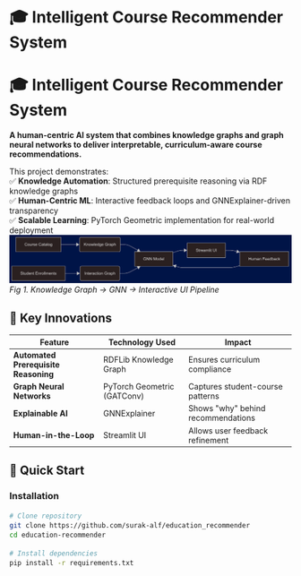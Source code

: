 # 🎓 Intelligent Course Recommender System  
# 🎓 Intelligent Course Recommender System  
**A human-centric AI system that combines knowledge graphs and graph neural networks to deliver interpretable, curriculum-aware course recommendations.**  

This project demonstrates:  
✅ **Knowledge Automation**: Structured prerequisite reasoning via RDF knowledge graphs  
✅ **Human-Centric ML**: Interactive feedback loops and GNNExplainer-driven transparency  
✅ **Scalable Learning**: PyTorch Geometric implementation for real-world deployment  
![alt text](mermaid-diagram-2025-04-18-091337.png)
*Fig 1. Knowledge Graph → GNN → Interactive UI Pipeline*

## 🌟 Key Innovations
| Feature                  | Technology Used       | Impact                          |
|--------------------------|-----------------------|----------------------------------|
| **Automated Prerequisite Reasoning** | RDFLib Knowledge Graph | Ensures curriculum compliance |
| **Graph Neural Networks** | PyTorch Geometric (GATConv) | Captures student-course patterns |
| **Explainable AI**       | GNNExplainer           | Shows "why" behind recommendations |
| **Human-in-the-Loop**    | Streamlit UI           | Allows user feedback refinement |

## 🚀 Quick Start
### Installation
```bash
# Clone repository
git clone https://github.com/surak-alf/education_recommender
cd education-recommender

# Install dependencies
pip install -r requirements.txt